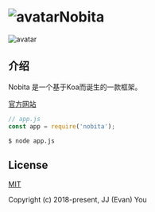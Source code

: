 # ![avatar](https://api.iamtang.com/images/nobita.png)Nobita
![avatar](https://api.iamtang.com/images/bf47d0f9d72a6059be3961992234349b023bbad5.jpg)

## 介绍
Nobita 是一个基于Koa而诞生的一款框架。

[官方网站](https://iamtang.github.io/nobita/)

```js
// app.js
const app = require('nobita');
```

```
$ node app.js
```

## License

[MIT](http://opensource.org/licenses/MIT)

Copyright (c) 2018-present, JJ (Evan) You